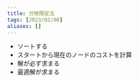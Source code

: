 ```yaml
---
title: 分枝限定法
tags: [2023/02/08]
aliases: []
---
```


- ソートする
- スタートから現在のノードのコストを計算
- 解が必ず求まる
- 最適解が求まる